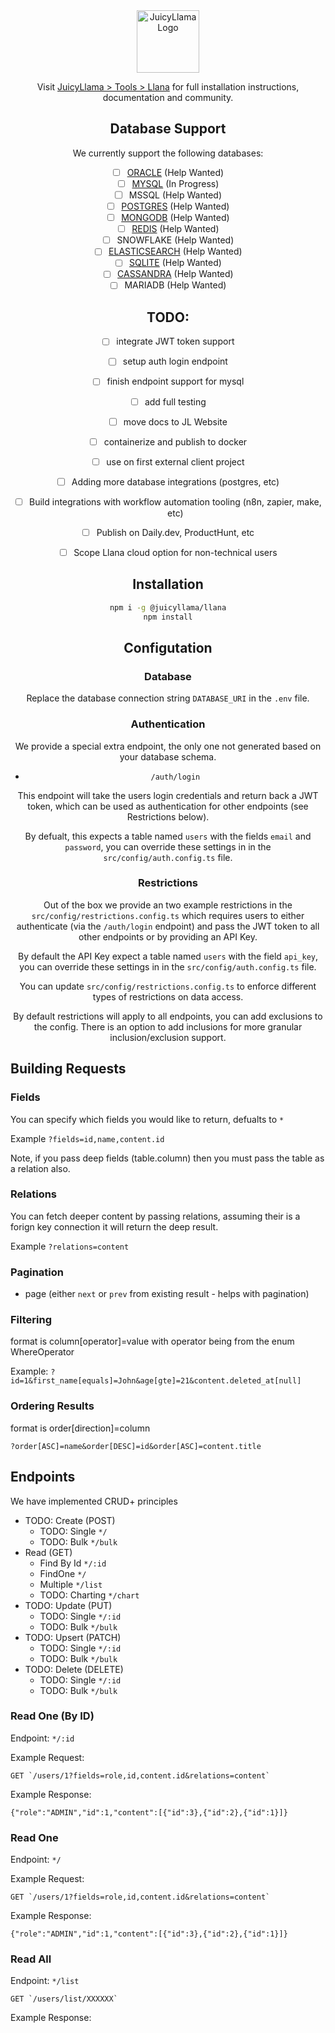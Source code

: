 <div align="center">
  <a href="https://juicyllama.com/" target="_blank">
    <img src="https://juicyllama.com/assets/images/icon.png" width="100" alt="JuicyLlama Logo" />
  </a>

Visit [JuicyLlama > Tools > Llana](https://juicyllama.com/tools/llana) for full installation instructions, documentation and community. 

## Database Support

We currently support the following databases:

- [ ] [ORACLE](https://expressjs.com/en/guide/database-integration.html#oracle) (Help Wanted)
- [ ] [MYSQL](https://expressjs.com/en/guide/database-integration.html#mysql) (In Progress)
- [ ] MSSQL (Help Wanted)
- [ ] [POSTGRES](https://expressjs.com/en/guide/database-integration.html#postgresql) (Help Wanted)
- [ ] [MONGODB](https://expressjs.com/en/guide/database-integration.html#mongodb) (Help Wanted)
- [ ] [REDIS](https://expressjs.com/en/guide/database-integration.html#redis) (Help Wanted)
- [ ] SNOWFLAKE (Help Wanted)
- [ ] [ELASTICSEARCH](https://expressjs.com/en/guide/database-integration.html#elasticsearch) (Help Wanted)
- [ ] [SQLITE](https://expressjs.com/en/guide/database-integration.html#sqlite) (Help Wanted)
- [ ] [CASSANDRA](https://expressjs.com/en/guide/database-integration.html#cassandra) (Help Wanted)
- [ ] MARIADB (Help Wanted)

## TODO:

- [ ] integrate JWT token support
- [ ] setup auth login endpoint
- [ ] finish endpoint support for mysql 
- [ ] add full testing
- [ ] move docs to JL Website
- [ ] containerize and publish to docker
- [ ] use on first external client project
- [ ] Adding more database integrations (postgres, etc)
- [ ] Build integrations with workflow automation tooling (n8n, zapier, make, etc)
- [ ] Publish on Daily.dev, ProductHunt, etc 
- [ ] Scope Llana cloud option for non-technical users


## Installation 

```bash
npm i -g @juicyllama/llana
npm install
```

## Configutation

### Database

Replace the database connection string `DATABASE_URI` in the `.env` file.

### Authentication 

We provide a special extra endpoint, the only one not generated based on your database schema. 

* `/auth/login`

This endpoint will take the users login credentials and return back a JWT token, which can be used as authentication for other endpoints (see Restrictions below).

By defualt, this expects a table named `users` with the fields `email` and `password`, you can override these settings in in the `src/config/auth.config.ts` file.

### Restrictions

Out of the box we provide an two example restrictions in the `src/config/restrictions.config.ts` which requires users to either authenticate (via the `/auth/login` endpoint) and pass the JWT token to all other endpoints or by providing an API Key. 

By default the API Key expect a table named `users` with the field `api_key`, you can override these settings in in the `src/config/auth.config.ts` file.

You can update `src/config/restrictions.config.ts` to enforce different types of restrictions on data access.

By default restrictions will apply to all endpoints, you can add exclusions to the config. There is an option to add inclusions for more granular inclusion/exclusion support.

</div>

## Building Requests

### Fields

You can specify which fields you would like to return, defualts to `*`

Example `?fields=id,name,content.id`

Note, if you pass deep fields (table.column) then you must pass the table as a relation also.

### Relations

You can fetch deeper content by passing relations, assuming their is a forign key connection it will return the deep result.

Example `?relations=content`

### Pagination 

- page (either `next` or `prev` from existing result - helps with pagination)

### Filtering

format is column[operator]=value with operator being from the enum WhereOperator 
      
Example: `?id=1&first_name[equals]=John&age[gte]=21&content.deleted_at[null]`


### Ordering Results

format is order[direction]=column

`?order[ASC]=name&order[DESC]=id&order[ASC]=content.title`


## Endpoints

We have implemented CRUD+ principles

- TODO: Create (POST)
  - TODO: Single `*/`
  - TODO: Bulk `*/bulk`
- Read (GET)
  - Find By Id `*/:id`
  - FindOne `*/`
  - Multiple `*/list`
  - TODO: Charting `*/chart`
- TODO: Update (PUT)
  - TODO: Single `*/:id`
  - TODO: Bulk `*/bulk`
- TODO: Upsert (PATCH)
  - TODO: Single `*/:id`
  - TODO: Bulk `*/bulk`
- TODO: Delete (DELETE)
  - TODO: Single `*/:id`
  - TODO: Bulk `*/bulk`


### Read One (By ID)

Endpoint: `*/:id`

Example Request:

```
GET `/users/1?fields=role,id,content.id&relations=content`
```

Example Response: 

```
{"role":"ADMIN","id":1,"content":[{"id":3},{"id":2},{"id":1}]}
```

### Read One

Endpoint: `*/`

Example Request:

```
GET `/users/1?fields=role,id,content.id&relations=content`
```

Example Response: 

```
{"role":"ADMIN","id":1,"content":[{"id":3},{"id":2},{"id":1}]}
```

### Read All

Endpoint: `*/list`

```
GET `/users/list/XXXXXX`
```

Example Response: 

```

```